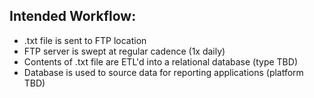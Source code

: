 



## Intended Workflow:
  - .txt file is sent to FTP location 
  - FTP server is swept at regular cadence (1x daily) 
  - Contents of .txt file are ETL'd into a relational database (type TBD) 
  - Database is used to source data for reporting applications (platform TBD)
